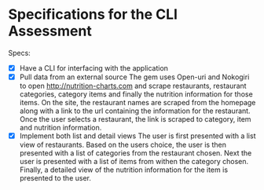 # Specifications for the CLI Assessment

Specs:
- [x] Have a CLI for interfacing with the application
- [x] Pull data from an external source
  The gem uses Open-uri and Nokogiri to open http://nutrition-charts.com and scrape restaurants, restaurant categories, category items and finally the nutrition information for those items. On the site, the restaurant names are scraped from the homepage along with a link to the url containing the information for the restaurant. Once the user selects a restaurant, the link is scraped to category, item and nutrition information.
- [x] Implement both list and detail views
  The user is first presented with a list view of restaurants. Based on the users choice, the user is then presented with a list of categories from the restaurant chosen. Next the user is presented with a list of items from withen the category chosen. Finally, a detailed view of the nutrition information for the item is presented to the user.
